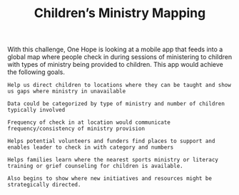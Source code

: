 ﻿---
title: Children’s Ministry Mapping
intro: How can technology be used to close the gap between children and ministry? What kinds of solutions can a new mobile app called Children’s Ministry Mapping offer?
champions:
- name:
    One Hope
  logo:
    one-hope.png
---

With this challenge, One Hope is looking at a mobile app that feeds into a global map where people check in during sessions of ministering to children with types of ministry being provided to children. This app would achieve the following goals.

    Help us direct children to locations where they can be taught and show us gaps where ministry in unavailable

    Data could be categorized by type of ministry and number of children typically involved

    Frequency of check in at location would communicate frequency/consistency of ministry provision

    Helps potential volunteers and funders find places to support and enables leader to check in with category and numbers

    Helps families learn where the nearest sports ministry or literacy training or grief counseling for children is available.

    Also begins to show where new initiatives and resources might be strategically directed.


